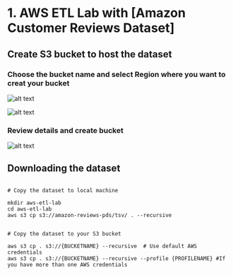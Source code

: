 # 1. AWS ETL Lab with [Amazon Customer Reviews Dataset]

## Create S3 bucket to host the dataset

### Choose the bucket name  and select Region where you want to creat your bucket
![alt text](https://github.com/Ramthulasi/freelancer-amazon-reviews-dataset-etl-lab/blob/main/screenshots/s3bucketcreation/s3bucket1.png?raw=true)

![alt text](https://github.com/Ramthulasi/freelancer-amazon-reviews-dataset-etl-lab/blob/main/screenshots/s3bucketcreation/s3bucket.png?raw=true)


### Review details and create bucket
![alt text](https://github.com/Ramthulasi/freelancer-amazon-reviews-dataset-etl-lab/blob/main/screenshots/s3bucketcreation/s3bucket2.png?raw=true)


## Downloading the dataset
```

# Copy the dataset to local machine

mkdir aws-etl-lab
cd aws-etl-lab
aws s3 cp s3://amazon-reviews-pds/tsv/ . --recursive


# Copy the dataset to your S3 bucket

aws s3 cp . s3://{BUCKETNAME} --recursive  # Use default AWS credentials
aws s3 cp . s3://{BUCKETNAME} --recursive --profile {PROFILENAME} #If you have more than one AWS credentials

```

